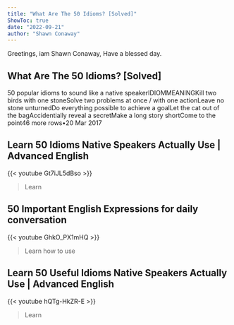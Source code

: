 ```yaml
---
title: "What Are The 50 Idioms? [Solved]"
ShowToc: true 
date: "2022-09-21"
author: "Shawn Conaway" 
---
```


Greetings, iam Shawn Conaway, Have a blessed day.
## What Are The 50 Idioms? [Solved]
50 popular idioms to sound like a native speakerIDIOMMEANINGKill two birds with one stoneSolve two problems at once / with one actionLeave no stone unturnedDo everything possible to achieve a goalLet the cat out of the bagAccidentially reveal a secretMake a long story shortCome to the point46 more rows•20 Mar 2017

## Learn 50 Idioms Native Speakers Actually Use | Advanced English
{{< youtube Gt7iJL5dBso >}}
>Learn 

## 50 Important English Expressions for daily conversation
{{< youtube GhkO_PX1mHQ >}}
>Learn how to use 

## Learn 50 Useful Idioms Native Speakers Actually Use | Advanced English
{{< youtube hQTg-HkZR-E >}}
>Learn 

